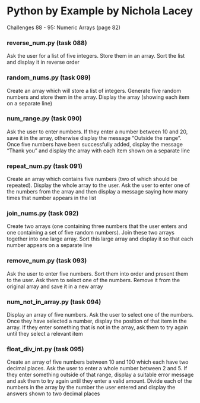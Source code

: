 # **Python by Example by Nichola Lacey**
Challenges 88 - 95: Numeric Arrays (page 82)


### **reverse_num.py (task 088)**
Ask the user for a list of five integers. Store them in an array. Sort the list and display it in reverse order

### **random_nums.py (task 089)**
Create an array which will store a list of integers. Generate five random numbers and store them in the array. Display the array (showing each item on a separate line)

### **num_range.py (task 090)**
Ask the user to enter numbers. If they enter a number between 10 and 20, save it in the array, otherwise display the message “Outside the range”. Once five numbers have been successfully added, display the message “Thank you” and display the array with each item shown on a separate line

### **repeat_num.py (task 091)**
Create an array which contains five numbers (two of which should be repeated). Display the whole array to the user. Ask the user to enter one of the numbers from the array and then display a message saying how many times that number appears in the list

### **join_nums.py (task 092)**
Create two arrays (one containing three numbers that the user enters and one containing a set of five random numbers). Join these two arrays together into one large array. Sort this large array and display it so that each number appears on a separate line

### **remove_num.py (task 093)**
Ask the user to enter five numbers. Sort them into order and present them to the user. Ask them to select one of the numbers. Remove it from the
original array and save it in a new array

### **num_not_in_array.py (task 094)**
Display an array of five numbers. Ask the user to select one of the numbers. Once they have selected a number, display the position of that item in the array. If they enter something that is not in the array, ask them to try again until they select a relevant item

### **float_div_int.py** (task 095)
Create an array of five numbers between 10 and 100 which each have two decimal places. Ask the user to enter a whole number between 2 and 5. If they enter something outside of that range, display a suitable error message and ask them to try again until they enter a valid amount. Divide each of the numbers in the array by the number the user entered and display the answers shown to two decimal places
